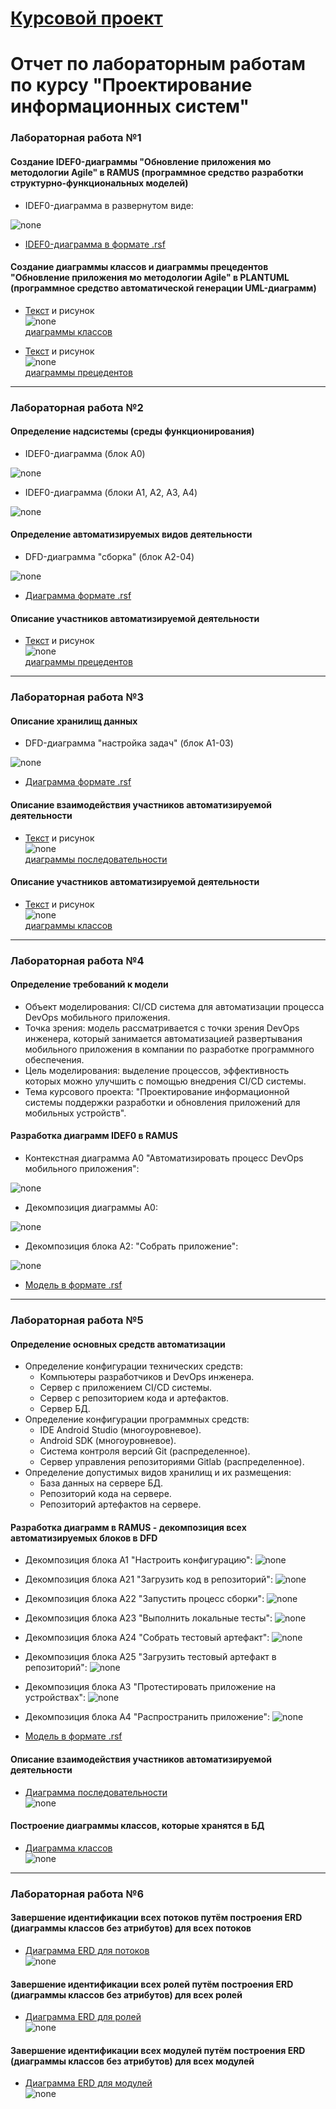 # [Курсовой проект](https://github.com/VasilyMaterikin/design2018-kursovaya/blob/master/README.md)

# Отчет по лабораторным работам по курсу "Проектирование информационных систем"

### Лабораторная работа №1

#### Создание IDEF0-диаграммы "Обновление приложения мо методологии Agile" в RAMUS (программное средство разработки структурно-функциональных моделей)

* IDEF0-диаграмма в развернутом виде:

![none](https://viska97.github.io/design2018/idef0-agile.png)

* [IDEF0-диаграмма в формате .rsf](https://github.com/Viska97/design2018/blob/master/idef0-agile.rsf)

#### Создание диаграммы классов и диаграммы прецедентов "Обновление приложения мо методологии Agile" в PLANTUML (программное средство автоматической генерации UML-диаграмм)

* [Текст](https://github.com/Viska97/design2018/blob/master/uml-1.txt) и рисунок<br>
![none](http://www.plantuml.com/plantuml/proxy?idx=0&src=https://raw.githubusercontent.com/Viska97/design2018/master/uml-1.txt)<br>
[диаграммы классов](http://www.plantuml.com/plantuml/png/JOz1JiCm44NNzIb6NO74YXEKSW5shAqaeb6T6Dc9M22a5YHOWCGIX8J44K8LjrP3oXM-RyIORBBns6_-_pEUsKgQgYwKiCkyl9P65fGeQItTYibS9iihe-ioFTTA6xfSv5Kc9cV6w9k1p1LBMAXDcfankXD3oXHVQB0BApw_SGZtuGaUU_WfIKiNF8NmZZwikRCA3_Y1Gy_tPqABBhnIT8xzqIlmYGCsQBZFnR5p3HyVlopqwBYxZK4376_Gn6ni_kiB7U6DQOicRaNOnscEIGUF7TD7UFWJmWUpBLfsEZebz71euQBic7-woDECajmaAXEph4phGlq1)

* [Текст](https://github.com/Viska97/design2018/blob/master/uml-2.txt) и рисунок<br>
![none](http://www.plantuml.com/plantuml/proxy?idx=0&src=https://raw.githubusercontent.com/Viska97/design2018/master/uml-2.txt)<br>
[диаграммы прецедентов](http://www.plantuml.com/plantuml/png/fL6nJiCm49thhpXrWg4I7u1GK-P8sPYjnBHHqnWvZXWeKWi30mXM90RuX0ADYA0jlt3-8vv9AqLYH9RFv-VttldiVc6biUKa4yKupS-aaHEIiTM6BaHd8EFnqEWoJuvr1kXab5ebEe4n-hn11Xae86gJADE6Bbj-PQ5YMQX_EsRgr9BLPDBXo5AI6XNRLEUYkMzqGBAWBZ-vUrvotTt2uHP-TZFUy3lYWbSOQ-mgGdZboitv6_66Ay0rLpjjr4XV8FdmGd0txWgycZzR5HhM8w_T7ASpTyqhxuJybdZ9N-w1lBhjqUXt3nFyhRFmQdxxNU-w8g9UZ_Q2VO7fqr2WtSCfiaY40AP7Q5JqLPxWAty0)
***

### Лабораторная работа №2

#### Определение надсистемы (среды функционирования)

* IDEF0-диаграмма (блок A0)

![none](https://viska97.github.io/design2018/01_A0.png)

* IDEF0-диаграмма (блоки A1, A2, A3, A4)

![none](https://viska97.github.io/design2018/02_A0.png)

#### Определение автоматизируемых видов деятельности

* DFD-диаграмма "сборка" (блок A2-04)

![none](https://viska97.github.io/design2018/04_A2.png)

* [Диаграмма формате .rsf](https://github.com/Viska97/design2018/blob/master/lab2-3.rsf)

#### Описание участников автоматизируемой деятельности

* [Текст](https://github.com/Viska97/design2018/blob/master/usecase.txt) и рисунок<br>
![none](http://www.plantuml.com/plantuml/proxy?idx=0&src=https://raw.githubusercontent.com/Viska97/design2018/master/usecase.txt)<br>
[диаграммы прецедентов](http://www.plantuml.com/plantuml/png/SoWkIImgAStDuR9oIItpBoXMkB3ZmjuBsovi1P9RBpPOAUZgsYbeN9XxOSF5nejD5nikxBkmyyAk2niKBco_iE725g1mkoO1lGilRBom3wWJg8kGqaL03j2Q2pl05cq2sh0Ng70h8MqBGAwxi1-a2UhA3I05SCqNveFDsmoMs0E4Eq3AYF4RNisOdWjq9DbZ5-P0r0BjsmRIeG3n1r1W5r3z1YAzw92QbmACHG00)

***

### Лабораторная работа №3

#### Описание хранилищ данных

* DFD-диаграмма "настройка задач" (блок A1-03)

![none](https://viska97.github.io/design2018/03_A1.png)

* [Диаграмма формате .rsf](https://github.com/Viska97/design2018/blob/master/lab2-3.rsf)

#### Описание взаимодействия участников автоматизируемой деятельности

* [Текст](https://github.com/Viska97/design2018/blob/master/sequence.txt) и рисунок<br>
![none](http://www.plantuml.com/plantuml/proxy?idx=0&src=https://raw.githubusercontent.com/Viska97/design2018/master/sequence.txt)<br>
[диаграммы последовательности](http://www.plantuml.com/plantuml/png/ZLLBRXD14DttALhU8_OiK52oOOKuGZFZHIGSndQJjIVcim0b2271Wly91fB14plZNA7wHhpgwd6xPID6I2FIzTwhgbTLoS7KcebzFdggJ6QVJJHzSpDQqoM-5TtWN-DATwRDL1S1CNZyG5D3BVsX6j_QpGOS7dTX-YplT0K4effklMHDItT6bGUFEl3HyFHHCTsdbwi2XHrdnuKviNfm-F3kuP5sfTG3v4sGodAL6skUcEbG3v2efbiaMr03r1e_DtIjQOcdguxG0r-v6ITnBwZYgW7uxRacBSfZIebpXngV9QZpq4j3jQVPb9PseTbgLufB_EojRqN0NNY1YIhqdViwr_Sq_U3nqCfpE6ybYQJ95YKtcDxSYxx2_nkLCpNpt2zKIGP0hq6eD3gls1htMcKUM33kO_S8UY5qIVsBFH9YCbMUv_6fiKCWWr0MXBh6DbDGMLJyX79U-kVMlTbC2WeHyXu17j6gymIzRXiFSAyA1MOOzHKF7AnW7v29d7TtdQn08b040NXJup00TUKcQQtouPOJujqO33ahgDUyOc2_JP9YNkTQeduvpjMOcJPQECVxCdAQ85V9aaJxhRBIPcf-pnRD9klF2EV1x82LtK2_-wKg0LlrTrDJoz1vN4TFGKT1kTVeRPpy1_Q2jyYVuJ-SecPxG7PtQuFOEwuEQHjQG4o6dMpREDc2dWaXBdCTXJkMFjp5djROaRWHh3DYPhm8iQxRfHdLKcvtxUdYG6aRaxQTxCkb__Mru47kNv3eKHeCGfDzznLJK_k_-yftdAL5R6JdmWw69pd-Ulq5)

#### Описание участников автоматизируемой деятельности

* [Текст](https://github.com/Viska97/design2018/blob/master/er.txt) и рисунок<br>
![none](http://www.plantuml.com/plantuml/proxy?idx=0&src=https://raw.githubusercontent.com/Viska97/design2018/master/er.txt)<br>
[диаграммы классов](http://www.plantuml.com/plantuml/png/ZL9DIiGm6Dtd55aBSuUvXxWO71T2LPZEh6HWJ0KNhU1ETte18QZ5Q6rwXVVTo5Ti3QsnkadvNjxFrzVEq_LYjTwS9EemMQIfnYqiNc3b2bQVAwsFbpnG4tt54yyQ3cKBDV2ef23isminA571xH_mKguvMZIISzpgtli-8k4SSkIIxbvjUy7Zbyta8hAZ2vSXx4Ztd1tUUC57BHTYP2SPFb1oCYri2J2PMHRlOaBQGyneCdkpIeByxcVS7mrAHdhHxOJde9CysDuCr_sN9TM33xatc_tQVeJPrQw--pyZ6gzdn8bqC6ACNaVDZqwN_Fq-0G00)

***

### Лабораторная работа №4

#### Определение требований к модели

* Объект моделирования: CI/CD система для автоматизации процесса DevOps мобильного приложения.
* Точка зрения: модель рассматривается с точки зрения DevOps инженера, который занимается автоматизацией развертывания мобильного приложения в компании по разработке программного обеспечения.
* Цель моделирования: выделение процессов, эффективность которых можно улучшить с помощью внедрения CI/CD системы.
* Тема курсового проекта: "Проектирование информационной системы поддержки разработки и обновления приложений для мобильных устройств".

#### Разработка диаграмм IDEF0 в RAMUS

* Контекстная диаграмма А0 "Автоматизировать процесс DevOps мобильного приложения":

![none](https://viska97.github.io/design2018/Kursovaya/01_A0.png)

* Декомпозиция диаграммы А0:

![none](https://viska97.github.io/design2018/Kursovaya/02_A0.png)

* Декомпозиция блока А2: "Собрать приложение":

![none](https://viska97.github.io/design2018/Kursovaya/04_A2.png)

* [Модель в формате .rsf](https://github.com/Viska97/design2018/blob/master/Kursovaya/kursovaya.rsf) 

***

### Лабораторная работа №5

#### Определение основных средств автоматизации

* Определение конфигурации технических средств:
  - Компьютеры разработчиков и DevOps инженера.
  - Сервер с приложением CI/CD системы.
  - Сервер с репозиторием кода и артефактов.
  - Сервер БД.
* Определение конфигурации программных средств:
  - IDE Android Studio (многоуровневое).
  - Android SDK (многоуровневое).
  - Система контроля версий Git (распределенное).
  - Сервер управления репозиториями Gitlab (распределенное).
* Определение допустимых видов хранилищ и их размещения:
  - База данных на сервере БД.
  - Репозиторий кода на сервере.
  - Репозиторий артефактов на сервере.
 
#### Разработка диаграмм в RAMUS - декомпозиция всех автоматизируемых блоков в DFD

* Декомпозиция блока А1 "Настроить конфигурацию":
![none](https://viska97.github.io/design2018/Kursovaya/03_A1.png)

* Декомпозиция блока А21 "Загрузить код в репозиторий":
![none](https://viska97.github.io/design2018/Kursovaya/05_A21.png)

* Декомпозиция блока А22 "Запустить процесс сборки":
![none](https://viska97.github.io/design2018/Kursovaya/06_A22.png)

* Декомпозиция блока А23 "Выполнить локальные тесты":
![none](https://viska97.github.io/design2018/Kursovaya/07_A23.png)

* Декомпозиция блока А24 "Собрать тестовый артефакт":
![none](https://viska97.github.io/design2018/Kursovaya/08_A24.png)

* Декомпозиция блока А25 "Загрузить тестовый артефакт в репозиторий":
![none](https://viska97.github.io/design2018/Kursovaya/09_A25.png)

* Декомпозиция блока А3 "Протестировать приложение на устройствах":
![none](https://viska97.github.io/design2018/Kursovaya/10_A3.png)

* Декомпозиция блока А4 "Распространить приложение":
![none](https://viska97.github.io/design2018/Kursovaya/11_A4.png)

* [Модель в формате .rsf](https://github.com/Viska97/design2018/blob/master/Kursovaya/kursovaya.rsf)  

#### Описание взаимодействия участников автоматизируемой деятельности

* [Диаграмма последовательности](https://github.com/Viska97/design2018/blob/master/Kursovaya/sequence.txt)<br>
![none](http://www.plantuml.com/plantuml/proxy?idx=0&src=https://raw.githubusercontent.com/Viska97/design2018/master/Kursovaya/sequence.txt)<br>

#### Построение диаграммы классов, которые хранятся в БД

* [Диаграмма классов](https://github.com/Viska97/design2018/blob/master/Kursovaya/classes.txt)<br>
![none](http://www.plantuml.com/plantuml/proxy?idx=0&src=https://raw.githubusercontent.com/Viska97/design2018/master/Kursovaya/classes.txt)<br>

***

### Лабораторная работа №6

#### Завершение идентификации всех потоков путём построения ERD (диаграммы классов без атрибутов) для всех потоков

* [Диаграмма ERD для потоков](https://github.com/Viska97/design2018/blob/master/Kursovaya/flows.txt)<br>
![none](http://www.plantuml.com/plantuml/proxy?idx=0&src=https://raw.githubusercontent.com/Viska97/design2018/master/Kursovaya/flows.txt)<br>

#### Завершение идентификации всех ролей путём построения ERD (диаграммы классов без атрибутов) для всех ролей

* [Диаграмма ERD для ролей](https://github.com/Viska97/design2018/blob/master/Kursovaya/roles.txt)<br>
![none](http://www.plantuml.com/plantuml/proxy?idx=0&src=https://raw.githubusercontent.com/Viska97/design2018/master/Kursovaya/roles.txt)<br>

#### Завершение идентификации всех модулей путём построения ERD (диаграммы классов без атрибутов) для всех модулей

* [Диаграмма ERD для модулей](https://github.com/Viska97/design2018/blob/master/Kursovaya/modules.txt)<br>
![none](http://www.plantuml.com/plantuml/proxy?idx=0&src=https://raw.githubusercontent.com/Viska97/design2018/master/Kursovaya/modules.txt)<br>
